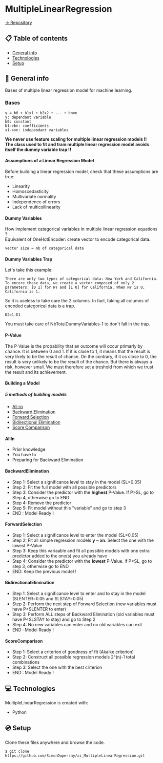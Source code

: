 # MultipleLinearRegression

[-> Repository](https://github.com/SimonDuperray/ai_MultipleLinearRegression)

## :clipboard: Table of contents
* [General info](#general-info)
* [Technologies](#technologies)
* [Setup](#setup)

## :page_facing_up: General info
Bases of multiple linear regression model for machine learning.

### Bases
```
y = b0 + b1x1 + b2x2 + ... + bnxn
y: dependant variable
b0: constant
b1->bn: coefficients
x1->xn: independant variables
```
<b>We never use feature scaling for multiple linear regression models !!</b><br>
<b>The class used to fit and train multiple linear regression model avoids itself the dummy variable trap !!</b>

#### Assumptions of a Linear Regression Model
Before building a linear regression model, check that these assumptions are true:
* Linearity
* Homoscedasticity
* Multivariate normality
* Independence of errors
* Lack of multicollinearity

#### Dummy Variables
How implement categorical variables in multiple linear regression equations ?<br>
Equivalent of OneHotEncoder: create vector to encode categorical data.<br>
```
vector size = nb of categorical data
```

#### Dummy Variables Trap
Let's take this example:
```
There are only two types of categorical data: New York and California. To encore these data, we create a vector composed of only 2 parameters: [0 1] for NY and [1 0] for California. When NY is 0, California is 1.
```
So it is useless to take care the 2 columns. In fact, taking all columns of encoded categorical data is a trap.
```
D2=1-D1
```
You must take care of NbTotalDummyVariables-1 to don't fall in the trap.

#### P-Value
The P-Value is the probability that an outcome will occur primarly by chance. It is between 0 and 1. If it is close to 1, it means that the result is very likely to be the result of chance. On the contrary, if it os close to 0, the result is very unlikely to be the result of the chance. But there is always a risk, however small. We must therefore set a treshold from which we trust the result and its achievement.

#### Building a Model
##### 5 methods of building models
* [All-in](#AllIn)
* [Backward Elimination](#BackwardElimination)
* [Forward Selection](#ForwardSelection)
* [Bidirectional Elimination](#BidirectionalElimination)
* [Score Comparison](#ScoreComparison)

#### AllIn
* Prior knowledge
* You have to
* Preparing for Backward Elimination

#### BackwardElimination
* Step 1: Select a significance level to stay in the model (SL=0.05)
* Step 2: Fit the full model with all possible predictors
* Step 3: Consider the predictor with the <b>highest</b> P-Value. If P>SL, go to Step 4, otherwise go to END
* Step 4: Remove the predictor
* Step 5: Fit model without this "variable" and go to step 3
* END : Model Ready !

#### ForwardSelection
* Step 1: Select a significance level to enter the model (SL=0.05)
* Step 2: Fit all simple regression models <b>y ~ xn</b>. Select the one with the lowest P-Value
* Step 3: Keep this variaable and fit all possible models with one extra predictor added to the one(s) you already have
* Step 4: Consider the predictor with the <b>lowest</b> P-Value. If P<SL, go to step 3, otherwise go to END 
* END: Keep the previous model !

#### BidirectionalElimination
* Step 1: Select a significance level to enter and to stay in the model (SLENTER=0.05 and SLSTAY=0.05)
* Step 2: Perform the next step of Forward Selection (new variables must have P<SLENTER to enter)
* Step 3: Perform ALL steps of Backward Elimination (old variables must have P<SLSTAY to stay) and go to Step 2
* Step 4: No new variables can enter and no old variables can exit
* END : Model Ready !

#### ScoreComparison
* Step 1: Select a criterion of goodness of fit (Akaike criterion)
* Step 2: Construct all possible regression models 2^(n)-1 total combinations
* Step 3: Select the one with the best criterion
* END : Model Ready !

## :computer: Technologies
MultipleLinearRegression is created with:
* Python 
	
## :cd: Setup
Clone these files anywhere and browse the code.
```batch
$ git clone https://github.com/SimonDuperray/ai_MultipleLinearRegression.git
```
